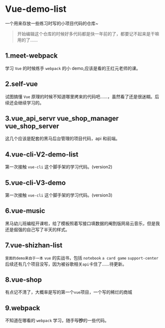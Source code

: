# Vue-demo-list

一个用来存放一些练习时写的小项目代码的仓库~

> 开始编辑这个仓库的时候好多代码都是快一年前的了，都要记不起来是干嘛用的了……

## 1.meet-webpack

学习 `Vue` 的时候练手 `webpack` 的小 demo,应该是看的王红元老师的课。

## 2.self-vue

试图搞懂 `Vue` 原理的时候不知道哪里拷来的代码吧……，虽然看了还是很迷糊。后续还会继续学习的。

## 3.vue_api_servr vue_shop_manager vue_shop_server

这几个应该是配套的黑马后台管理的项目代码，api 和前端。

## 4.vue-cli-V2-demo-list

第一次接触 `vue-cli` 这个脚手架的学习代码。(version2)

## 5.vue-cli-V3-demo

第一次接触 `vue-cli` 这个脚手架的学习代码。(version3)

## 6.vue-music

黑马幼儿班编程开课啦，给了模板照着写接口填数据的阉割版网易云音乐，但是我还是倔强的自己写了半天的样式。

## 7.vue-shizhan-list

`里面的demo来自于一本` `vue` 的实战书，包括 `notebook` `a card game` `support-center` 后续还有几个项目没写，因为被谷歌相关`api`卡住了……待更新。

## 8.vue-shop

有点记不清了，大概率是写的第一个`vue`项目，一个写的稀烂的商城

## 9.webpack

不知道在哪看的 `webpack` 学习，随手~~写~~**抄**的一些代码。
